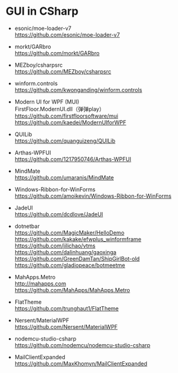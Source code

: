 # GUI in CSharp  
* esonic/moe-loader-v7  
https://github.com/esonic/moe-loader-v7  

* morkt/GARbro  
https://github.com/morkt/GARbro  

* MEZboy/csharpsrc  
https://github.com/MEZboy/csharpsrc  

* winform.controls  
https://github.com/kwonganding/winform.controls  

* Modern UI for WPF (MUI)  
FirstFloor.ModernUI.dll（弹弹play）  
https://github.com/firstfloorsoftware/mui  
https://github.com/kaedei/ModernUIforWPF  

* QUILib  
https://github.com/quanguizeng/QUILib  

* Arthas-WPFUI  
https://github.com/1217950746/Arthas-WPFUI  

* MindMate  
https://github.com/umaranis/MindMate  

* Windows-Ribbon-for-WinForms  
https://github.com/amoikevin/Windows-Ribbon-for-WinForms  

* JadeUI  
https://github.com/dcdlove/JadeUI  

* dotnetbar    
https://github.com/MagicMaker/HelloDemo  
https://github.com/kakake/efwplus_winformframe  
https://github.com/jilichao/vtms  
https://github.com/dalinhuang/gaoxinga  
https://github.com/GreenDamTan/ShipGirlBot-old  
https://github.com/gladiopeace/botmeetme  

* MahApps.Metro  
http://mahapps.com    
https://github.com/MahApps/MahApps.Metro  

* FlatTheme  
https://github.com/trunghaut1/FlatTheme  

* Nersent/MaterialWPF  
https://github.com/Nersent/MaterialWPF  

* nodemcu-studio-csharp  
https://github.com/nodemcu/nodemcu-studio-csharp  

* MailClientExpanded  
https://github.com/MaxKhomyn/MailClientExpanded  
